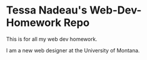 # Tessa Nadeau's Web-Dev-Homework Repo

This is for all my web dev homework.

I am a new web designer at the University of Montana.
